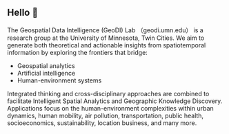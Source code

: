 ## Hello 👋

<!--

**Here are some ideas to get you started:**

🙋‍♀️ A short introduction - what is your organization all about?
🌈 Contribution guidelines - how can the community get involved?
👩‍💻 Useful resources - where can the community find your docs? Is there anything else the community should know?
🍿 Fun facts - what does your team eat for breakfast?
🧙 Remember, you can do mighty things with the power of [Markdown](https://docs.github.com/github/writing-on-github/getting-started-with-writing-and-formatting-on-github/basic-writing-and-formatting-syntax)
-->

The Geospatial Data Intelligence (GeoDI) Lab （geodi.umn.edu） is a research group at the University of Minnesota, Twin Cities. 
We aim to generate both theoretical and actionable insights from spatiotemporal information by exploring the frontiers that bridge:
* Geospatial analytics
* Artificial intelligence
* Human-environment systems
  
Integrated thinking and cross-disciplinary approaches are combined to facilitate Intelligent Spatial Analytics and Geographic Knowledge Discovery. Applications focus on the human-environment complexities within urban dynamics, human mobility, air pollution, transportation, public health, socioeconomics, sustainability, location business, and many more.

